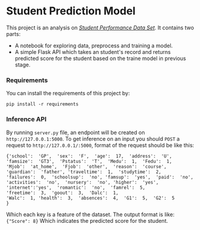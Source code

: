 
# Student Prediction Model

This project is an analysis on *[Student Performance Data Set](https://archive.ics.uci.edu/ml/datasets/student+performance)*. It contains two parts:
* A notebook for exploring data, preprocess and training a model.
* A simple Flask API which takes an student's record and returns predicted score for the student based on the traine model in previous stage.

### Requirements
You can install the requirements of this project by:

    pip install -r requirements
### Inference API
By running `server.py` file, an endpoint will be created on `http://127.0.0.1:5000`.
To get inference on an input you should `POST` a request to `http://127.0.0.1/:5000`, format of the request should be like this:

```
{'school':  'GP',  'sex':  'F',  'age':  17,  'address':  'U',
'famsize':  'GT3',  'Pstatus':  'T',  'Medu':  1,  'Fedu':  1,
'Mjob':  'at_home',  'Fjob':  'other',  'reason':  'course', 
'guardian':  'father', 'traveltime':  1,  'studytime':  2, 
'failures':  0,  'schoolsup':  'no', 'famsup':  'yes',  'paid':  'no',
'activities':  'no',  'nursery':  'no', 'higher':  'yes', 
'internet':'yes',  'romantic':  'no',  'famrel':  5,
'freetime':  3,  'goout':  3,  'Dalc':  1, 
'Walc':  1, 'health':  3,  'absences':  4,  'G1':  5,  'G2':  5
}
```
Which each key is a feature of the dataset. The output format is like:
`{"Score": 8}`
Which indicates the predicted score for the student.
